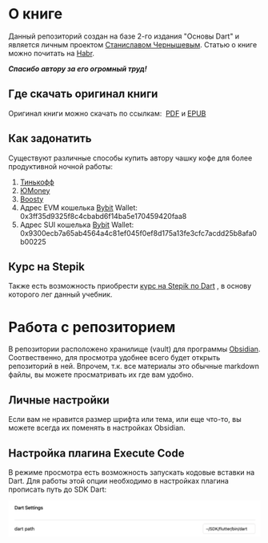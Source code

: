 # О книге
Данный репозиторий создан на базе 2-го издания "Основы Dart" и является личным проектом [Станиславом Чернышевым](https://t.me/madteacher_channel).
Статью о книге можно почитать на [Habr](https://habr.com/ru/articles/773442/).

***Спасибо автору за его огромный труд!***
## Где скачать оригинал  книги
Оригинал книги можно скачать по ссылкам:  [PDF](https://vk.cc/cspsDR) и [EPUB](https://vk.cc/cspsEv)
## Как задонатить
Существуют различные способы купить автору чашку кофе для более продуктивной ночной работы:
1. [Тинькофф](https://www.tinkoff.ru/rm/chernyshev.stanislav20/FUUfY1048)
2. [ЮMoney](https://yoomoney.ru/to/410011696202148)
3. [Boosty](https://boosty.to/madteacher)
4. Адрес EVM кошелька [Bybit](https://www.bybit.com/ru-RU/) Wallet: 0x3ff35d9325f8c4cbabd6f14ba5e170459420faa8
5. Адрес SUI кошелька [Bybit](https://www.bybit.com/ru-RU/) Wallet: 0x9300ecb7a65ab4564a4c81ef045f0ef8d175a13fe3cfc7acdd25b8afa0b00225
## Курс на Stepik
Также есть возможность приобрести [курс на Stepik по Dart](https://stepik.org/a/186453) , в основу которого лег данный учебник.
# Работа с репозиторием
В репозитории расположено хранилище (vault) для программы [Obsidian](https://obsidian.md/). Соотвественно, для просмотра удобнее всего будет открыть репозиторий в ней. Впрочем, т.к. все материалы это обычные markdown файлы, вы можете просматривать их где вам удобно.
## Личные настройки
Если вам не нравится размер шрифта или тема, или еще что-то, вы можете всегда их поменять в настройках Obsidian.
## Настройка плагина Execute Code
В режиме просмотра есть возможность запускать кодовые вставки на Dart. Для работы этой опции необходимо в настройках плагина прописать путь до SDK Dart:

<img width="600" alt="Картинка" src="./Файлы/Pasted image 20231209180013.png">
